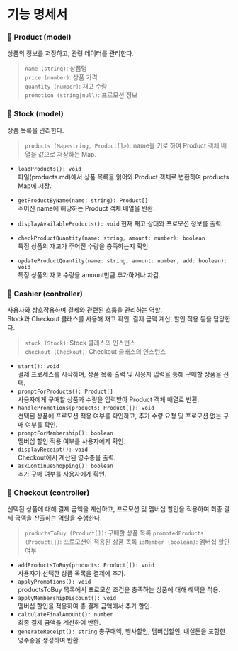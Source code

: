# 기능 명세서

### 📍 Product (model)

상품의 정보를 저장하고, 관련 데이터를 관리한다.

> `name (string)`: 상품명  
> `price (number)`: 상품 가격  
> `quantity (number)`: 재고 수량  
> `promotion (string|null)`: 프로모션 정보

### 📍 Stock (model)

상품 목록을 관리한다.

> `products (Map<string, Product[]>)`: name을 키로 하여 Product 객체 배열을 값으로 저장하는 Map.

- `loadProducts(): void`  
  파일(products.md)에서 상품 목록을 읽어와 Product 객체로 변환하여 products Map에 저장.

- `getProductByName(name: string): Product[]`  
  주어진 name에 해당하는 Product 객체 배열을 반환.

- `displayAvailableProducts(): void`
  현재 재고 상태와 프로모션 정보를 출력.

- `checkProductQuantity(name: string, amount: number): boolean`  
  특정 상품의 재고가 주어진 수량을 충족하는지 확인.

- `updateProductQuantity(name: string, amount: number, add: boolean): void`  
  특정 상품의 재고 수량을 amount만큼 추가하거나 차감.

### 📍 Cashier (controller)

사용자와 상호작용하며 결제와 관련된 흐름을 관리하는 역할.  
Stock과 Checkout 클래스를 사용해 재고 확인, 결제 금액 계산, 할인 적용 등을 담당한다.

> `stock (Stock)`: Stock 클래스의 인스턴스  
> `checkout (Checkout)`: Checkout 클래스의 인스턴스

- `start(): void`  
  결제 프로세스를 시작하며, 상품 목록 출력 및 사용자 입력을 통해 구매할 상품을 선택.
- `promptForProducts(): Product[]`  
  사용자에게 구매할 상품과 수량을 입력받아 Product 객체 배열로 반환.
- `handlePromotions(products: Product[]): void`  
  선택된 상품에 프로모션 적용 여부를 확인하고, 추가 수량 요청 및 프로모션 없는 구매 여부를 확인.
- `promptForMembership(): boolean`  
  멤버십 할인 적용 여부를 사용자에게 확인.
- `displayReceipt(): void`  
  Checkout에서 계산된 영수증을 출력.
- `askContinueShopping(): boolean`  
  추가 구매 여부를 사용자에게 확인.

### 📍 Checkout (controller)

선택된 상품에 대해 결제 금액을 계산하고, 프로모션 및 멤버십 할인을 적용하여 최종 결제 금액을 산출하는 역할을 수행한다.

> `productsToBuy (Product[])`: 구매할 상품 목록
> `promotedProducts (Product[])`: 프로모션이 적용된 상품 목록
> `isMember (boolean)`: 멤버십 할인 여부

- `addProductsToBuy(products: Product[]): void`  
  사용자가 선택한 상품 목록을 결제에 추가.
- `applyPromotions(): void`  
  productsToBuy 목록에서 프로모션 조건을 충족하는 상품에 대해 혜택을 적용.
- `applyMembershipDiscount(): void`  
  멤버십 할인을 적용하여 총 결제 금액에서 추가 할인.
- `calculateFinalAmount(): number`  
  최종 결제 금액을 계산하여 반환.
- `generateReceipt(): string`
  총구매액, 행사할인, 멤버십할인, 내실돈을 포함한 영수증을 생성하여 반환.
